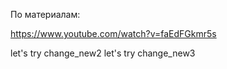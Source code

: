 По материалам:

https://www.youtube.com/watch?v=faEdFGkmr5s

let's try change_new2
let's try change_new3
